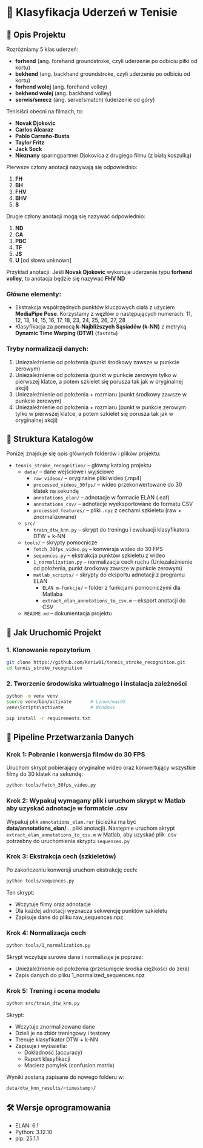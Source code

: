 # 🎾 Klasyfikacja Uderzeń w Tenisie

## 📌 Opis Projektu

Rozróżniamy 5 klas uderzeń:
- **forhend** (ang. forehand groundstroke, czyli uderzenie po odbiciu piłki od kortu)
- **bekhend** (ang. backhand groundstroke, czyli uderzenie po odbiciu od kortu)
- **forhend wolej** (ang. forehand volley)
- **bekhend wolej** (ang. backhand volley)
- **serwis/smecz** (ang. serve/smatch) (uderzenie od góry)

Tenisiści obecni na filmach, to:
- **Novak Djokovic**
- **Carlos Alcaraz**
- **Pablo Carreño-Busta**
- **Taylor Fritz**
- **Jack Sock**
- **Nieznany** sparingpartner Djokovica z drugiego filmu (z białą koszulką)

Pierwsze człony anotacji nazywają się odpowiednio:
1. **FH**
2. **BH**
3. **FHV**
4. **BHV**
5. **S**

Drugie człony anotacji mogą się nazywać odpowiednio:
1. **ND**
2. **CA**
3. **PBC**
4. **TF**
5. **JS**
6. **U** [od słowa unknown]

Przykład anotacji: Jeśli **Novak Djokovic** wykonuje uderzenie typu **forhend volley**, to anotacja będzie się nazywać **FHV ND**

### Główne elementy:
- Ekstrakcja współrzędnych punktów kluczowych ciała z użyciem **MediaPipe Pose**. Korzystamy z węzłów o następujących numerach: 11, 12, 13, 14, 15, 16, 17, 18, 23, 24, 25, 26, 27, 28
- Klasyfikacja za pomocą **k-Najbliższych Sąsiadów (k-NN)** z metryką **Dynamic Time Warping (DTW)** (`fastdtw`)

### Tryby normalizacji danych:
1. Uniezależnienie od położenia (punkt środkowy zawsze w punkcie zerowym)
2. Uniezależnienie od położenia (punkt w punkcie zerowym tylko w pierwszej klatce, a potem szkielet się porusza tak jak w oryginalnej akcji)
3. Uniezależnienie od położenia + rozmiaru (punkt środkowy zawsze w punkcie zerowym)
4. Uniezależnienie od położenia + rozmiaru (punkt w punkcie zerowym tylko w pierwszej klatce, a potem szkielet się porusza tak jak w oryginalnej akcji)

## 📁 Struktura Katalogów

Poniżej znajduje się opis głównych folderów i plików projektu:

- `tennis_stroke_recognition/` – główny katalog projektu
  - `data/` – dane wejściowe i wyjściowe
    - `raw_videos/` – oryginalne pliki wideo (.mp4)
    - `processed_videos_30fps/` – wideo przekonwertowane do 30 klatek na sekundę
    - `annotations_elan/` – adnotacje w formacie ELAN (.eaf)
    - `annotations_csv/` – adnotacje wyeksportowane do formatu CSV
    - `processed_features/` – pliki `.npz` z cechami szkieletu (raw + znormalizowane)
  - `src/`
    - `train_dtw_knn.py` – skrypt do treningu i ewaluacji klasyfikatora DTW + k-NN
  - `tools/` – skrypty pomocnicze
    - `fetch_30fps_video.py` – konwersja wideo do 30 FPS
    - `sequences.py` – ekstrakcja punktów szkieletu z wideo
    - `1_normalization.py` – normalizacja cech ruchu (Uniezależnienie od położenia, punkt środkowy zawsze w punkcie zerowym)
    - `matlab_scripts/` – skrypty do eksportu adnotacji z programu ELAN
      - `ELAN m-funkcje/` – folder z funkcjami pomocniczymi dla Matlaba
      - `extract_elan_annotations_to_csv.m` – eksport anotacji do CSV
  - `README.md` – dokumentacja projektu

## 🧪 Jak Uruchomić Projekt

### 1. Klonowanie repozytorium

```bash
git clone https://github.com/Keriw01/tennis_stroke_recognition.git
cd tennis_stroke_recognition
```

### 2. Tworzenie środowiska wirtualnego i instalacja zależności

```bash
python -m venv venv
source venv/bin/activate       # Linux/macOS
venv\Scripts\activate          # Windows

pip install -r requirements.txt
```

## 🔄 Pipeline Przetwarzania Danych

### Krok 1: Pobranie i konwersja filmów do 30 FPS
Uruchom skrypt pobierający oryginalne wideo oraz konwertujący wszystkie filmy do 30 klatek na sekundę:

```bash
python tools/fetch_30fps_video.py
```

### Krok 2: Wypakuj wymagany plik i uruchom skrypt w Matlab aby uzyskać adnotacje w formatcie .csv
Wypakuj plik `annotations_elan.rar` (ścieżka ma być **data/annotations_elan/**... pliki anotacji). Następnie uruchom skrypt `extract_elan_annotations_to_csv.m` w Matlab, aby uzyskać plik .csv potrzebny do uruchomienia skryptu `sequences.py`

### Krok 3: Ekstrakcja cech (szkieletów)
Po zakończeniu konwersji uruchom ekstrakcję cech:

```bash
python tools/sequences.py
```
Ten skrypt:
* Wczytuje filmy oraz adnotacje
* Dla każdej adnotacji wyznacza sekwencję punktów szkieletu
* Zapisuje dane do pliku raw_sequences.npz


### Krok 4: Normalizacja cech
```bash
python tools/1_normalization.py
```
Skrypt wczytuje surowe dane i normalizuje je poprzez:
* Uniezależnienie od położenia (przesunięcie środka ciężkości do zera)
* Zapis danych do pliku 1_normalized_sequences.npz

### Krok 5: Trening i ocena modelu
```bash
python src/train_dtw_knn.py
```
Skrypt:
* Wczytuje znormalizowane dane
* Dzieli je na zbiór treningowy i testowy
* Trenuje klasyfikator DTW + k-NN
* Zapisuje i wyświetla:
    * Dokładność (accuracy)
    * Raport klasyfikacji
    * Macierz pomyłek (confusion matrix)

Wyniki zostaną zapisane do nowego folderu w:
```bash
data/dtw_knn_results/<timestamp>/
```

## 🛠️ Wersje oprogramowania
* ELAN: 6.1
* Python: 3.12.10
* pip: 25.1.1
